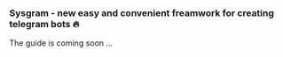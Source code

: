 ### Sysgram - new easy and convenient freamwork for creating telegram bots 🔥
The guide is coming soon ...
